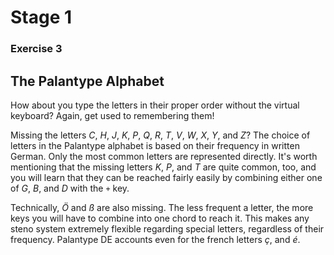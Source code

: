 # Stage 1

### Exercise 3

## The Palantype Alphabet

How about you type the letters in their proper order without the virtual keyboard?
Again, get used to remembering them!

<!--separator-->

Missing the letters *C*, *H*, *J*, *K*, *P*, *Q*, *R*, *T*, *V*, *W*, *X*, *Y*, and *Z*?
The choice of letters in the Palantype alphabet is based on their frequency in written German.
Only the most common letters are represented directly.
It's worth mentioning that the missing letters *K*, *P*, and *T* are quite common, too,
and you will learn that they can be reached fairly easily by combining either one of *G*, *B*, and *D* with the `+` key.

Technically, *Ö* and *ß* are also missing.
The less frequent a letter, the more keys you will have to combine into one chord to reach it.
This makes any steno system extremely flexible regarding special letters, regardless of their frequency.
Palantype DE accounts even for the french letters *ç*, and *é*.
